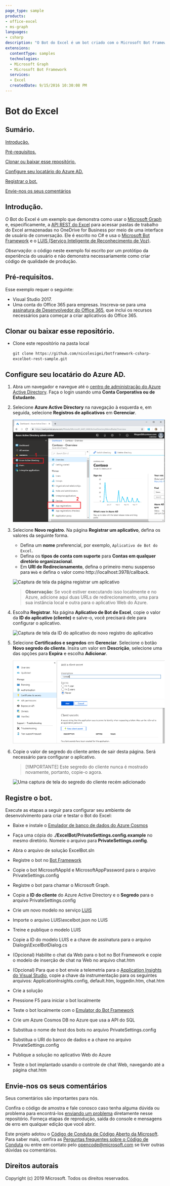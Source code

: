 ```yaml
---
page_type: sample
products:
- office-excel
- ms-graph
languages:
- csharp
description: "O Bot do Excel é um bot criado com o Microsoft Bot Framework e que demonstra como usar o Excel com a API do Microsoft Graph"
extensions:
  contentType: samples 
  technologies:
  - Microsoft Graph
  - Microsoft Bot Framework
  services:
  - Excel
  createdDate: 9/15/2016 10:30:08 PM
---
```


# Bot do Excel

## Sumário. ##

[Introdução.](#introduction)

[Pré-requisitos.](#prerequisites)

[Clonar ou baixar esse repositório.](#Cloning-or-downloading-this-repository)

[Configure seu locatário do Azure AD.](#Configure-your-Azure-AD-tenant)

[Registrar o bot.](#Register-the-bot)

[Envie-nos os seus comentários](#Give-us-your-feedback)

## Introdução.
<a name="introduction"></a>
O Bot do Excel é um exemplo que demonstra como usar o [Microsoft Graph](https://graph.microsoft.io) e, especificamente, a [API REST do Excel](https://graph.microsoft.io/en-us/docs/api-reference/v1.0/resources/excel) para acessar pastas de trabalho do Excel armazenadas no OneDrive for Business por meio de uma interface de usuário de conversação. Ele é escrito no C# e usa o [Microsoft Bot Framework](https://dev.botframework.com/) e o [LUIS (Serviço Inteligente de Reconhecimento de Voz)](https://www.luis.ai/).

*Observação*: o código neste exemplo foi escrito por um protótipo da experiência do usuário e não demonstra necessariamente como criar código de qualidade de produção.

## Pré-requisitos.
<a name="prerequisites"></a>

Esse exemplo requer o seguinte:  

- Visual Studio 2017.
- Uma conta do Office 365 para empresas. Inscreva-se para uma [assinatura de Desenvolvedor do Office 365](https://msdn.microsoft.com/en-us/office/office365/howto/setup-development-environment), que inclui os recursos necessários para começar a criar aplicativos do Office 365.

## Clonar ou baixar esse repositório.
<a name="cloning-downloading-repo"></a>

- Clone este repositório na pasta local

    ` git clone https://github.com/nicolesigei/botframework-csharp-excelbot-rest-sample.git `

<a name="configure-azure"></a>
## Configure seu locatário do Azure AD.

1. Abra um navegador e navegue até o [centro de administração do Azure Active Directory](https://aad.portal.azure.com). Faça o login usando uma **Conta Corporativa ou de Estudante**.

1. Selecione **Azure Active Directory** na navegação à esquerda e, em seguida, selecione **Registros de aplicativos** em **Gerenciar**.

    ![Captura de tela dos Registros de aplicativo](readme-images/aad-portal-app-registrations.png)

1. Selecione **Novo registro**. Na página **Registrar um aplicativo**, defina os valores da seguinte forma.

    - Defina um **nome** preferencial, por exemplo, `Aplicativo de Bot do Excel`.
    - Defina os **tipos de conta com suporte** para **Contas em qualquer diretório organizacional**.
    - Em **URI de Redirecionamento**, defina o primeiro menu suspenso para `Web` e defina o valor como http://localhost:3978/callback.

    ![Captura de tela da página registrar um aplicativo](readme-images/aad-register-an-app.PNG)

    > **Observação:** Se você estiver executando isso localmente e no Azure, adicione aqui duas URLs de redirecionamento, uma para sua instância local e outra para o aplicativo Web do Azure.
    
1. Escolha **Registrar**. Na página **Aplicativo de Bot de Excel**, copie o valor da **ID do aplicativo (cliente)** e salve-o, você precisará dele para configurar o aplicativo.

    ![Captura de tela da ID do aplicativo do novo registro do aplicativo](readme-images/aad-application-id.PNG)

1. Selecione **Certificados e segredos** em **Gerenciar**. Selecione o botão **Novo segredo do cliente**. Insira um valor em **Descrição**, selecione uma das opções para **Expira** e escolha **Adicionar**.

    ![Uma captura de tela da caixa de diálogo Adicionar um segredo do cliente](readme-images/aad-new-client-secret.png)

1. Copie o valor de segredo do cliente antes de sair desta página. Será necessário para configurar o aplicativo.

    > [!IMPORTANTE]
    > Este segredo do cliente nunca é mostrado novamente, portanto, copie-o agora.

    ![Uma captura de tela do segredo do cliente recém adicionado](readme-images/aad-copy-client-secret.png)
	<a name = "register-bot"></a>
## Registre o bot.

Execute as etapas a seguir para configurar seu ambiente de desenvolvimento para criar e testar o Bot do Excel:

- Baixe e instale o [Emulador de banco de dados do Azure Cosmos](https://docs.microsoft.com/en-us/azure/cosmos-db/local-emulator)

- Faça uma cópia do **./ExcelBot/PrivateSettings.config.example** no mesmo diretório. Nomeie o arquivo para **PrivateSettings.config**.
- Abra o arquivo de solução ExcelBot.sln
- Registre o bot no [Bot Framework](https://dev.botframework.com/bots/new)
- Copie o bot MicrosoftAppId e MicrosoftAppPassword para o arquivo PrivateSettings.config
- Registre o bot para chamar o Microsoft Graph.
- Copie a **ID do cliente** do Azure Active Directory e o **Segredo** para o arquivo PrivateSettings.config
- Crie um novo modelo no serviço [LUIS](https://www.luis.ai)
- Importe o arquivo LUIS\\excelbot.json no LUIS
- Treine e publique o modelo LUIS
- Copie a ID do modelo LUIS e a chave de assinatura para o arquivo Dialogs\\ExcelBotDialog.cs
- (Opcional) Habilite o chat da Web para o bot no Bot Framework e copie o modelo de inserção de chat na Web no arquivo chat.htm
- (Opcional) Para que o bot envie a telemetria para o [Application Insights do Visual Studio](https://azure.microsoft.com/en-us/services/application-insights/), copie a chave da instrumentação para os seguintes arquivos: ApplicationInsights.config, default.htm, loggedin.htm, chat.htm
- Crie a solução
- Pressione F5 para iniciar o bot localmente
- Teste o bot localmente com o [Emulator do Bot Framework](https://docs.botframework.com/en-us/tools/bot-framework-emulator)
- Crie um Azure Cosmos DB no Azure que usa a API do SQL
- Substitua o nome de host dos bots no arquivo PrivateSettings.config
- Substitua o URI do banco de dados e a chave no arquivo PrivateSettings.config
- Publique a solução no aplicativo Web do Azure
- Teste o bot implantado usando o controle de chat Web, navegando até a página chat.htm  

## Envie-nos os seus comentários

<a name="Give-us-your-feedback"></a>

Seus comentários são importantes para nós.  

Confira o código de amostra e fale conosco caso tenha alguma dúvida ou problema para encontrá-los [enviando um problema](https://github.com/microsoftgraph/botframework-csharp-excelbot-rest-sample/issues) diretamente nesse repositório. Forneça etapas de reprodução, saída do console e mensagens de erro em qualquer edição que você abrir.

Este projeto adotou o [Código de Conduta de Código Aberto da Microsoft](https://opensource.microsoft.com/codeofconduct/). Para saber mais, confira as [Perguntas frequentes sobre o Código de Conduta](https://opensource.microsoft.com/codeofconduct/faq/) ou entre em contato pelo [opencode@microsoft.com](mailto:opencode@microsoft.com) se tiver outras dúvidas ou comentários.

## Direitos autorais

Copyright (c) 2019 Microsoft. Todos os direitos reservados.
  
